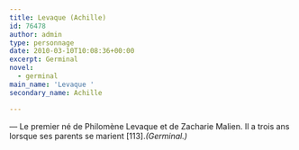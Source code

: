 ```yaml
---
title: Levaque (Achille)
id: 76478
author: admin
type: personnage
date: 2010-03-10T10:08:36+00:00
excerpt: Germinal
novel:
  - germinal
main_name: 'Levaque '
secondary_name: Achille

---
```

— Le premier né de Philomène Levaque et de Zacharie Malien. Il a trois ans lorsque ses parents se marient [113]._(Germinal.)_